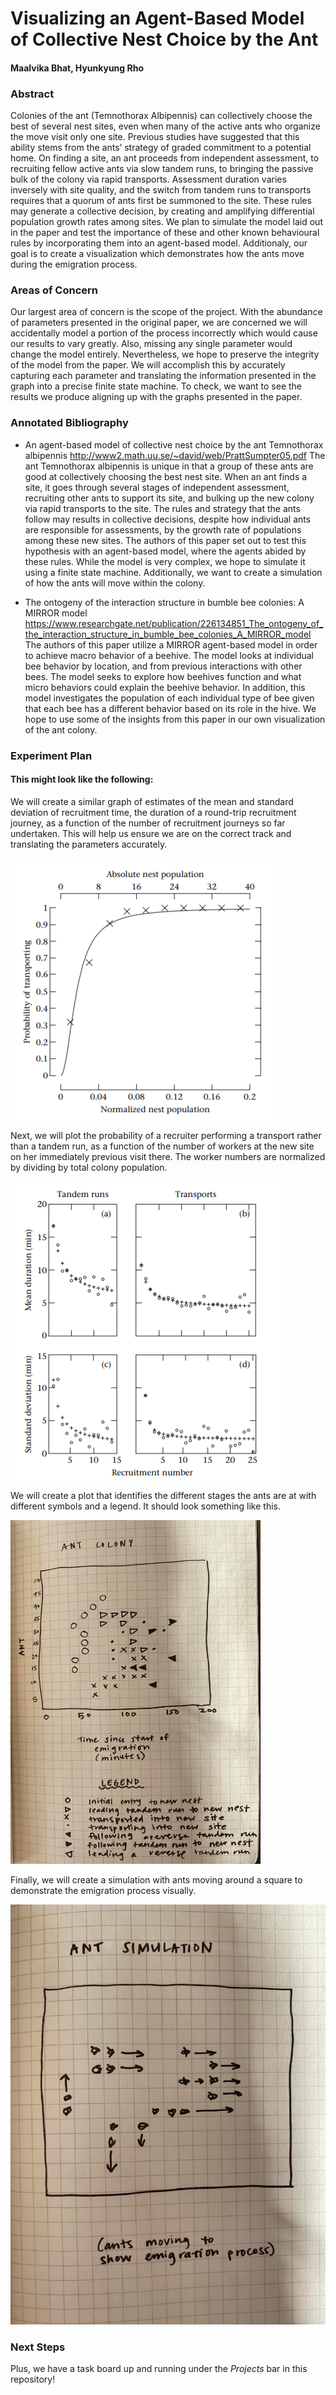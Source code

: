 
# Visualizing an Agent-Based Model of Collective Nest Choice by the Ant 
#### Maalvika Bhat, Hyunkyung Rho

### Abstract
Colonies of the ant (Temnothorax Albipennis) can collectively choose the best of several nest sites, even when many of the active ants who organize the move visit only one site. Previous studies have suggested that this ability stems from the ants’ strategy of graded commitment to a potential home. On finding a site, an ant proceeds from independent assessment, to recruiting fellow active ants via slow tandem runs, to bringing the passive bulk of the colony via rapid transports. Assessment duration varies inversely with site quality, and the switch from tandem runs to transports requires that a quorum of ants first be summoned to the site. These rules may generate a collective decision, by creating and amplifying differential population growth rates among sites. We plan to simulate the model laid out in the paper and test the importance of these and other known behavioural rules by incorporating them into an agent-based model. Additionaly, our goal is to create a visualization which demonstrates how the ants move during the emigration process. 

### Areas of Concern
Our largest area of concern is the scope of the project. With the abundance of parameters presented in the original paper, we are concerned we will accidentally model a portion of the process incorrectly which would cause our results to vary greatly. Also, missing any single parameter would change the model entirely. Nevertheless, we hope to preserve the integrity of the model from the paper. We will accomplish this by accurately capturing each parameter and translating the information presented in the graph into a precise finite state machine. To check, we want to see the results we produce aligning up with the graphs presented in the paper. 

### Annotated Bibliography 

- An agent-based model of collective nest choice by the ant Temnothorax albipennis
http://www2.math.uu.se/~david/web/PrattSumpter05.pdf
The ant Temnothorax albipennis is unique in that a group of these ants are good at collectively choosing the best nest site. When an ant finds a site, it goes through several stages of independent assessment, recruiting other ants to support its site, and bulking up the new colony via rapid transports to the site. The rules and strategy that the ants follow may results in collective decisions, despite how individual ants are responsible for assessments, by the growth rate of populations among these new sites. The authors of this paper set out to test this hypothesis with an agent-based model, where the agents abided by these rules. While the model is very complex, we hope to simulate it using a finite state machine. Additionally, we want to create a simulation of how the ants will move within the colony. 

- The ontogeny of the interaction structure in bumble bee colonies: A MIRROR model  
https://www.researchgate.net/publication/226134851_The_ontogeny_of_the_interaction_structure_in_bumble_bee_colonies_A_MIRROR_model
The authors of this paper utilize a MIRROR agent-based model in order to achieve macro behavior of a beehive. The model looks at individual bee behavior by location, and from previous interactions with other bees. The model seeks to explore how beehives function and what micro behaviors could explain the beehive behavior. In addition, this model investigates the population of each individual type of bee given that each bee has a different behavior based on its role in the hive. We hope to use some of the insights from this paper in our own visualization of the ant colony.
 
### Experiment Plan


#### This might look like the following: 

We will create a similar graph of estimates of the mean and standard deviation of recruitment time, the duration of a round-trip recruitment journey, as a function of the
number of recruitment journeys so far undertaken. This will help us ensure we are on the correct track and translating the parameters accurately.

![image](https://github.com/maalvikabhat/agent-based-ant-colony/blob/main/normalizednest.PNG)

Next, we will plot the probability of a recruiter performing a transport rather than a tandem run, as a function of the number of workers at the new site on her immediately previous visit there. The worker numbers are normalized by dividing by total colony population. 

![image](https://github.com/maalvikabhat/agent-based-ant-colony/blob/main/recnumber.PNG)

We will create a plot that identifies the different stages the ants are at with different symbols and a legend. It should look something like this.

<img src="https://github.com/maalvikabhat/agent-based-ant-colony/blob/main/253176697_2983341461929021_3787379295825093977_n.jpg" width="400" height="550">

Finally, we will create a simulation with ants moving around a square to demonstrate the emigration process visually. 

![image](https://github.com/maalvikabhat/agent-based-ant-colony/blob/main/256168034_956707494925267_2335244230622024383_n.jpg)


### Next Steps
Plus, we have a task board up and running under the *Projects* bar in this repository!

